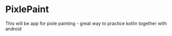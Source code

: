 # PixlePaint
This will be app for pixle painting - great way to practice kotlin together with android
